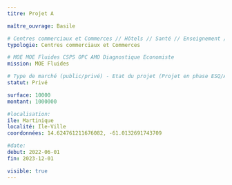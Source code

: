 ```yaml
---
titre: Projet A

maître_ouvrage: Basile

# Centres commerciaux et Commerces // Hôtels // Santé // Enseignement // Tertiaires // Logements et Hébergements // Culture, Sport et Loisirs // Aménagement Urbain
typologie: Centres commerciaux et Commerces 

# MOE MOE Fluides CSPS OPC AMO Diagnostique Economiste
mission: MOE Fluides 

# Type de marché (public/privé) - Etat du projet (Projet en phase ESQ/APD/PRO/DET/Construit)
statut: Privé 

surface: 10000
montant: 1000000

#localisation: 
ile: Martinique
localité: Ile-Ville
coordonnées: 14.624761211676082, -61.0132691743709

#date:
debut: 2022-06-01
fin: 2023-12-01 

visible: true
---
```



